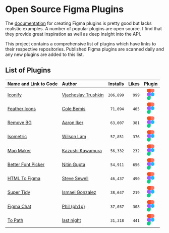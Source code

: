 
# Open Source Figma Plugins

The [documentation](https://www.figma.com/plugin-docs/intro/) for creating Figma
plugins is pretty good but lacks realistic examples. A number of popular plugins
are open source. I find that they provide great inspiration as well as deep
insight into the API.

This project contains a comprehensive list of plugins which have links to their
respective repositories. Published Figma plugins are scanned daily and any new
plugins are added to this list.

## List of Plugins

| Name and Link to Code                                                         | Author                                                 |   Installs |   Likes |                                         Plugin                                         |
|:------------------------------------------------------------------------------|:-------------------------------------------------------|-----------:|--------:|:--------------------------------------------------------------------------------------:|
| [Iconify](https://github.com/iconify/iconify-figma)                           | [Vjacheslav Trushkin](https://github.com/iconify)      |  `206,899` |   `999` | [![Code](images/figma.svg)](https://www.figma.com/community/plugin/735098390272716381) |
| [Feather Icons](https://github.com/feathericons/figma-feather)                | [Cole Bemis](https://github.com/feathericons)          |   `71,094` |   `405` | [![Code](images/figma.svg)](https://www.figma.com/community/plugin/744047966581015514) |
| [Remove BG](https://github.com/aaroniker/figma-remove-bg)                     | [Aaron Iker](https://github.com/aaroniker)             |   `63,007` |   `381` | [![Code](images/figma.svg)](https://www.figma.com/community/plugin/738992712906748191) |
| [Isometric](https://github.com/SuspectOnTheLam/Isometric)                     | [Wilson Lam](https://github.com/SuspectOnTheLam)       |   `57,851` |   `376` | [![Code](images/figma.svg)](https://www.figma.com/community/plugin/741184519069077841) |
| [Map Maker](https://github.com/kawamurakazushi/figma-map-maker)               | [Kazushi Kawamura](https://github.com/kawamurakazushi) |   `56,332` |   `232` | [![Code](images/figma.svg)](https://www.figma.com/community/plugin/731312569747199418) |
| [Better Font Picker](https://github.com/nitinrgupta/figma-better-font-picker) | [Nitin Gupta](https://github.com/nitinrgupta)          |   `54,911` |   `656` | [![Code](images/figma.svg)](https://www.figma.com/community/plugin/739922281164562258) |
| [HTML To Figma](https://github.com/builderio/html-to-figma)                   | [Steve Sewell](https://github.com/builderio)           |   `46,437` |   `490` | [![Code](images/figma.svg)](https://www.figma.com/community/plugin/747985167520967365) |
| [Super Tidy](https://github.com/basiclines/figma-super-tidy)                  | [Ismael Gonzalez](https://github.com/basiclines)       |   `38,647` |   `219` | [![Code](images/figma.svg)](https://www.figma.com/community/plugin/731260060173130163) |
| [Figma Chat](https://github.com/ph1p/figma-chat)                              | [Phil (ph1p)](https://github.com/ph1p)                 |   `37,037` |   `308` | [![Code](images/figma.svg)](https://www.figma.com/community/plugin/742073255743594050) |
| [To Path](https://github.com/codelastnight/to-path-figma)                     | [last night](https://github.com/codelastnight)         |   `31,318` |   `441` | [![Code](images/figma.svg)](https://www.figma.com/community/plugin/751576264585242935) |
